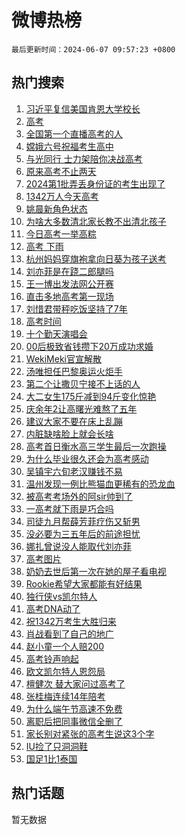 # 微博热榜

`最后更新时间：2024-06-07 09:57:23 +0800`

## 热门搜索

1. [习近平复信美国肯恩大学校长](https://m.weibo.cn/search?containerid=100103type%3D1%26t%3D10%26q%3D%23%E4%B9%A0%E8%BF%91%E5%B9%B3%E5%A4%8D%E4%BF%A1%E7%BE%8E%E5%9B%BD%E8%82%AF%E6%81%A9%E5%A4%A7%E5%AD%A6%E6%A0%A1%E9%95%BF%23&stream_entry_id=51&isnewpage=1&extparam=seat%3D1%26stream_entry_id%3D51%26c_type%3D51%26pos%3D0%26cate%3D10103%26dgr%3D0%26q%3D%2523%25E4%25B9%25A0%25E8%25BF%2591%25E5%25B9%25B3%25E5%25A4%258D%25E4%25BF%25A1%25E7%25BE%258E%25E5%259B%25BD%25E8%2582%25AF%25E6%2581%25A9%25E5%25A4%25A7%25E5%25AD%25A6%25E6%25A0%25A1%25E9%2595%25BF%2523%26filter_type%3Drealtimehot%26display_time%3D1717725442%26pre_seqid%3D1717725442322027508143)
1. [高考](https://m.weibo.cn/search?containerid=100103type%3D1%26t%3D10%26q%3D%E9%AB%98%E8%80%83&stream_entry_id=31&isnewpage=1&extparam=seat%3D1%26c_type%3D31%26pos%3D0%26cate%3D5001%26realpos%3D1%26lcate%3D5001%26stream_entry_id%3D31%26band_rank%3D1%26flag%3D2%26q%3D%25E9%25AB%2598%25E8%2580%2583%26dgr%3D0%26filter_type%3Drealtimehot%26display_time%3D1717725442%26pre_seqid%3D1717725442322027508143)
1. [全国第一个直播高考的人](https://m.weibo.cn/search?containerid=100103type%3D1%26t%3D10%26q%3D%23%E5%85%A8%E5%9B%BD%E7%AC%AC%E4%B8%80%E4%B8%AA%E7%9B%B4%E6%92%AD%E9%AB%98%E8%80%83%E7%9A%84%E4%BA%BA%23&stream_entry_id=31&isnewpage=1&extparam=seat%3D1%26c_type%3D31%26pos%3D1%26cate%3D5001%26realpos%3D2%26lcate%3D5001%26stream_entry_id%3D31%26band_rank%3D2%26flag%3D2%26q%3D%2523%25E5%2585%25A8%25E5%259B%25BD%25E7%25AC%25AC%25E4%25B8%2580%25E4%25B8%25AA%25E7%259B%25B4%25E6%2592%25AD%25E9%25AB%2598%25E8%2580%2583%25E7%259A%2584%25E4%25BA%25BA%2523%26dgr%3D0%26filter_type%3Drealtimehot%26display_time%3D1717725442%26pre_seqid%3D1717725442322027508143)
1. [嫦娥六号祝福考生高中](https://m.weibo.cn/search?containerid=100103type%3D1%26t%3D10%26q%3D%23%E5%AB%A6%E5%A8%A5%E5%85%AD%E5%8F%B7%E7%A5%9D%E7%A6%8F%E8%80%83%E7%94%9F%E9%AB%98%E4%B8%AD%23&stream_entry_id=31&isnewpage=1&extparam=seat%3D1%26c_type%3D31%26pos%3D2%26cate%3D5001%26realpos%3D3%26lcate%3D5001%26stream_entry_id%3D31%26band_rank%3D3%26flag%3D0%26q%3D%2523%25E5%25AB%25A6%25E5%25A8%25A5%25E5%2585%25AD%25E5%258F%25B7%25E7%25A5%259D%25E7%25A6%258F%25E8%2580%2583%25E7%2594%259F%25E9%25AB%2598%25E4%25B8%25AD%2523%26dgr%3D0%26filter_type%3Drealtimehot%26display_time%3D1717725442%26pre_seqid%3D1717725442322027508143)
1. [与光同行 士力架陪你决战高考](https://m.weibo.cn/search?containerid=100103type%3D1%26t%3D10%26q%3D%23%E4%B8%8E%E5%85%89%E5%90%8C%E8%A1%8C+%E5%A3%AB%E5%8A%9B%E6%9E%B6%E9%99%AA%E4%BD%A0%E5%86%B3%E6%88%98%E9%AB%98%E8%80%83%23&stream_entry_id=31&isnewpage=1&extparam=seat%3D1%26c_type%3D31%26pos%3D3%26cate%3D5001%26lcate%3D5001%26stream_entry_id%3D31%26band_rank%3D4%26topic_ad%3D1%26q%3D%2523%25E4%25B8%258E%25E5%2585%2589%25E5%2590%258C%25E8%25A1%258C%2520%25E5%25A3%25AB%25E5%258A%259B%25E6%259E%25B6%25E9%2599%25AA%25E4%25BD%25A0%25E5%2586%25B3%25E6%2588%2598%25E9%25AB%2598%25E8%2580%2583%2523%26is_ad_pos%3D1%26dgr%3D0%26adid%3D240513%26filter_type%3Drealtimehot%26display_time%3D1717725442%26pre_seqid%3D1717725442322027508143)
1. [原来高考不止两天](https://m.weibo.cn/search?containerid=100103type%3D1%26t%3D10%26q%3D%23%E5%8E%9F%E6%9D%A5%E9%AB%98%E8%80%83%E4%B8%8D%E6%AD%A2%E4%B8%A4%E5%A4%A9%23&stream_entry_id=31&isnewpage=1&extparam=seat%3D1%26c_type%3D31%26pos%3D4%26cate%3D5001%26realpos%3D4%26lcate%3D5001%26stream_entry_id%3D31%26band_rank%3D4%26flag%3D0%26q%3D%2523%25E5%258E%259F%25E6%259D%25A5%25E9%25AB%2598%25E8%2580%2583%25E4%25B8%258D%25E6%25AD%25A2%25E4%25B8%25A4%25E5%25A4%25A9%2523%26dgr%3D0%26filter_type%3Drealtimehot%26display_time%3D1717725442%26pre_seqid%3D1717725442322027508143)
1. [2024第1批弄丢身份证的考生出现了](https://m.weibo.cn/search?containerid=100103type%3D1%26t%3D10%26q%3D%232024%E7%AC%AC1%E6%89%B9%E5%BC%84%E4%B8%A2%E8%BA%AB%E4%BB%BD%E8%AF%81%E7%9A%84%E8%80%83%E7%94%9F%E5%87%BA%E7%8E%B0%E4%BA%86%23&stream_entry_id=31&isnewpage=1&extparam=seat%3D1%26c_type%3D31%26pos%3D5%26cate%3D5001%26realpos%3D5%26lcate%3D5001%26stream_entry_id%3D31%26band_rank%3D5%26flag%3D2%26q%3D%25232024%25E7%25AC%25AC1%25E6%2589%25B9%25E5%25BC%2584%25E4%25B8%25A2%25E8%25BA%25AB%25E4%25BB%25BD%25E8%25AF%2581%25E7%259A%2584%25E8%2580%2583%25E7%2594%259F%25E5%2587%25BA%25E7%258E%25B0%25E4%25BA%2586%2523%26dgr%3D0%26filter_type%3Drealtimehot%26display_time%3D1717725442%26pre_seqid%3D1717725442322027508143)
1. [1342万人今天高考](https://m.weibo.cn/search?containerid=100103type%3D1%26t%3D10%26q%3D%231342%E4%B8%87%E4%BA%BA%E4%BB%8A%E5%A4%A9%E9%AB%98%E8%80%83%23&stream_entry_id=31&isnewpage=1&extparam=seat%3D1%26c_type%3D31%26pos%3D6%26cate%3D5001%26realpos%3D6%26lcate%3D5001%26stream_entry_id%3D31%26band_rank%3D6%26flag%3D16%26q%3D%25231342%25E4%25B8%2587%25E4%25BA%25BA%25E4%25BB%258A%25E5%25A4%25A9%25E9%25AB%2598%25E8%2580%2583%2523%26dgr%3D0%26filter_type%3Drealtimehot%26display_time%3D1717725442%26pre_seqid%3D1717725442322027508143)
1. [姚晨新角色状态](https://m.weibo.cn/search?containerid=100103type%3D1%26t%3D10%26q%3D%23%E5%A7%9A%E6%99%A8%E6%96%B0%E8%A7%92%E8%89%B2%E7%8A%B6%E6%80%81%23&stream_entry_id=31&isnewpage=1&extparam=seat%3D1%26c_type%3D31%26pos%3D7%26cate%3D5001%26lcate%3D5001%26stream_entry_id%3D31%26band_rank%3D7%26topic_ad%3D1%26q%3D%2523%25E5%25A7%259A%25E6%2599%25A8%25E6%2596%25B0%25E8%25A7%2592%25E8%2589%25B2%25E7%258A%25B6%25E6%2580%2581%2523%26is_ad_pos%3D1%26dgr%3D0%26adid%3D240577%26filter_type%3Drealtimehot%26display_time%3D1717725442%26pre_seqid%3D1717725442322027508143)
1. [为啥大多数清北家长教不出清北孩子](https://m.weibo.cn/search?containerid=100103type%3D1%26t%3D10%26q%3D%23%E4%B8%BA%E5%95%A5%E5%A4%A7%E5%A4%9A%E6%95%B0%E6%B8%85%E5%8C%97%E5%AE%B6%E9%95%BF%E6%95%99%E4%B8%8D%E5%87%BA%E6%B8%85%E5%8C%97%E5%AD%A9%E5%AD%90%23&stream_entry_id=31&isnewpage=1&extparam=seat%3D1%26c_type%3D31%26pos%3D8%26cate%3D5001%26realpos%3D7%26lcate%3D5001%26stream_entry_id%3D31%26band_rank%3D7%26flag%3D1%26q%3D%2523%25E4%25B8%25BA%25E5%2595%25A5%25E5%25A4%25A7%25E5%25A4%259A%25E6%2595%25B0%25E6%25B8%2585%25E5%258C%2597%25E5%25AE%25B6%25E9%2595%25BF%25E6%2595%2599%25E4%25B8%258D%25E5%2587%25BA%25E6%25B8%2585%25E5%258C%2597%25E5%25AD%25A9%25E5%25AD%2590%2523%26dgr%3D0%26filter_type%3Drealtimehot%26display_time%3D1717725442%26pre_seqid%3D1717725442322027508143)
1. [今日高考一举高粽](https://m.weibo.cn/search?containerid=100103type%3D1%26t%3D10%26q%3D%23%E4%BB%8A%E6%97%A5%E9%AB%98%E8%80%83%E4%B8%80%E4%B8%BE%E9%AB%98%E7%B2%BD%23&stream_entry_id=31&isnewpage=1&extparam=seat%3D1%26c_type%3D31%26pos%3D9%26cate%3D5001%26realpos%3D8%26lcate%3D5001%26stream_entry_id%3D31%26band_rank%3D8%26flag%3D32768%26q%3D%2523%25E4%25BB%258A%25E6%2597%25A5%25E9%25AB%2598%25E8%2580%2583%25E4%25B8%2580%25E4%25B8%25BE%25E9%25AB%2598%25E7%25B2%25BD%2523%26dgr%3D0%26filter_type%3Drealtimehot%26display_time%3D1717725442%26pre_seqid%3D1717725442322027508143)
1. [高考 下雨](https://m.weibo.cn/search?containerid=100103type%3D1%26t%3D10%26q%3D%E9%AB%98%E8%80%83+%E4%B8%8B%E9%9B%A8&stream_entry_id=31&isnewpage=1&extparam=seat%3D1%26c_type%3D31%26pos%3D10%26cate%3D5001%26realpos%3D9%26lcate%3D5001%26stream_entry_id%3D31%26band_rank%3D9%26flag%3D0%26q%3D%25E9%25AB%2598%25E8%2580%2583%2520%25E4%25B8%258B%25E9%259B%25A8%26dgr%3D0%26filter_type%3Drealtimehot%26display_time%3D1717725442%26pre_seqid%3D1717725442322027508143)
1. [杭州妈妈穿旗袍拿向日葵为孩子送考](https://m.weibo.cn/search?containerid=100103type%3D1%26t%3D10%26q%3D%23%E6%9D%AD%E5%B7%9E%E5%A6%88%E5%A6%88%E7%A9%BF%E6%97%97%E8%A2%8D%E6%8B%BF%E5%90%91%E6%97%A5%E8%91%B5%E4%B8%BA%E5%AD%A9%E5%AD%90%E9%80%81%E8%80%83%23&stream_entry_id=31&isnewpage=1&extparam=seat%3D1%26c_type%3D31%26pos%3D11%26cate%3D5001%26realpos%3D10%26lcate%3D5001%26stream_entry_id%3D31%26band_rank%3D10%26flag%3D32768%26q%3D%2523%25E6%259D%25AD%25E5%25B7%259E%25E5%25A6%2588%25E5%25A6%2588%25E7%25A9%25BF%25E6%2597%2597%25E8%25A2%258D%25E6%258B%25BF%25E5%2590%2591%25E6%2597%25A5%25E8%2591%25B5%25E4%25B8%25BA%25E5%25AD%25A9%25E5%25AD%2590%25E9%2580%2581%25E8%2580%2583%2523%26dgr%3D0%26filter_type%3Drealtimehot%26display_time%3D1717725442%26pre_seqid%3D1717725442322027508143)
1. [刘亦菲是在跷二郎腿吗](https://m.weibo.cn/search?containerid=100103type%3D1%26t%3D10%26q%3D%23%E5%88%98%E4%BA%A6%E8%8F%B2%E6%98%AF%E5%9C%A8%E8%B7%B7%E4%BA%8C%E9%83%8E%E8%85%BF%E5%90%97%23&stream_entry_id=31&isnewpage=1&extparam=seat%3D1%26c_type%3D31%26pos%3D12%26cate%3D5001%26realpos%3D11%26lcate%3D5001%26stream_entry_id%3D31%26band_rank%3D11%26flag%3D2%26q%3D%2523%25E5%2588%2598%25E4%25BA%25A6%25E8%258F%25B2%25E6%2598%25AF%25E5%259C%25A8%25E8%25B7%25B7%25E4%25BA%258C%25E9%2583%258E%25E8%2585%25BF%25E5%2590%2597%2523%26dgr%3D0%26filter_type%3Drealtimehot%26display_time%3D1717725442%26pre_seqid%3D1717725442322027508143)
1. [王一博出发法网公开赛](https://m.weibo.cn/search?containerid=100103type%3D1%26t%3D10%26q%3D%23%E7%8E%8B%E4%B8%80%E5%8D%9A%E5%87%BA%E5%8F%91%E6%B3%95%E7%BD%91%E5%85%AC%E5%BC%80%E8%B5%9B%23&stream_entry_id=31&isnewpage=1&extparam=seat%3D1%26c_type%3D31%26pos%3D13%26cate%3D5001%26realpos%3D12%26lcate%3D5001%26stream_entry_id%3D31%26band_rank%3D12%26flag%3D1%26q%3D%2523%25E7%258E%258B%25E4%25B8%2580%25E5%258D%259A%25E5%2587%25BA%25E5%258F%2591%25E6%25B3%2595%25E7%25BD%2591%25E5%2585%25AC%25E5%25BC%2580%25E8%25B5%259B%2523%26dgr%3D0%26filter_type%3Drealtimehot%26display_time%3D1717725442%26pre_seqid%3D1717725442322027508143)
1. [直击多地高考第一现场](https://m.weibo.cn/search?containerid=100103type%3D1%26t%3D10%26q%3D%23%E7%9B%B4%E5%87%BB%E5%A4%9A%E5%9C%B0%E9%AB%98%E8%80%83%E7%AC%AC%E4%B8%80%E7%8E%B0%E5%9C%BA%23&stream_entry_id=31&isnewpage=1&extparam=seat%3D1%26c_type%3D31%26pos%3D14%26cate%3D5001%26realpos%3D13%26lcate%3D5001%26stream_entry_id%3D31%26band_rank%3D13%26flag%3D1%26q%3D%2523%25E7%259B%25B4%25E5%2587%25BB%25E5%25A4%259A%25E5%259C%25B0%25E9%25AB%2598%25E8%2580%2583%25E7%25AC%25AC%25E4%25B8%2580%25E7%258E%25B0%25E5%259C%25BA%2523%26dgr%3D0%26filter_type%3Drealtimehot%26display_time%3D1717725442%26pre_seqid%3D1717725442322027508143)
1. [刘惜君带秤吃饭坚持了7年](https://m.weibo.cn/search?containerid=100103type%3D1%26t%3D10%26q%3D%23%E5%88%98%E6%83%9C%E5%90%9B%E5%B8%A6%E7%A7%A4%E5%90%83%E9%A5%AD%E5%9D%9A%E6%8C%81%E4%BA%867%E5%B9%B4%23&stream_entry_id=31&isnewpage=1&extparam=seat%3D1%26c_type%3D31%26pos%3D15%26cate%3D5001%26realpos%3D14%26lcate%3D5001%26stream_entry_id%3D31%26band_rank%3D14%26flag%3D1%26q%3D%2523%25E5%2588%2598%25E6%2583%259C%25E5%2590%259B%25E5%25B8%25A6%25E7%25A7%25A4%25E5%2590%2583%25E9%25A5%25AD%25E5%259D%259A%25E6%258C%2581%25E4%25BA%25867%25E5%25B9%25B4%2523%26dgr%3D0%26filter_type%3Drealtimehot%26display_time%3D1717725442%26pre_seqid%3D1717725442322027508143)
1. [高考时间](https://m.weibo.cn/search?containerid=100103type%3D1%26t%3D10%26q%3D%E9%AB%98%E8%80%83%E6%97%B6%E9%97%B4&stream_entry_id=31&isnewpage=1&extparam=seat%3D1%26c_type%3D31%26pos%3D16%26cate%3D5001%26realpos%3D15%26lcate%3D5001%26stream_entry_id%3D31%26band_rank%3D15%26flag%3D0%26q%3D%25E9%25AB%2598%25E8%2580%2583%25E6%2597%25B6%25E9%2597%25B4%26dgr%3D0%26filter_type%3Drealtimehot%26display_time%3D1717725442%26pre_seqid%3D1717725442322027508143)
1. [十个勤天演唱会](https://m.weibo.cn/search?containerid=100103type%3D1%26t%3D10%26q%3D%E5%8D%81%E4%B8%AA%E5%8B%A4%E5%A4%A9%E6%BC%94%E5%94%B1%E4%BC%9A&stream_entry_id=31&isnewpage=1&extparam=seat%3D1%26c_type%3D31%26pos%3D17%26cate%3D5001%26realpos%3D16%26lcate%3D5001%26stream_entry_id%3D31%26band_rank%3D16%26flag%3D1%26q%3D%25E5%258D%2581%25E4%25B8%25AA%25E5%258B%25A4%25E5%25A4%25A9%25E6%25BC%2594%25E5%2594%25B1%25E4%25BC%259A%26dgr%3D0%26filter_type%3Drealtimehot%26display_time%3D1717725442%26pre_seqid%3D1717725442322027508143)
1. [00后极致省钱攒下20万成功求婚](https://m.weibo.cn/search?containerid=100103type%3D1%26t%3D10%26q%3D%2300%E5%90%8E%E6%9E%81%E8%87%B4%E7%9C%81%E9%92%B1%E6%94%92%E4%B8%8B20%E4%B8%87%E6%88%90%E5%8A%9F%E6%B1%82%E5%A9%9A%23&stream_entry_id=31&isnewpage=1&extparam=seat%3D1%26c_type%3D31%26pos%3D18%26cate%3D5001%26realpos%3D17%26lcate%3D5001%26stream_entry_id%3D31%26band_rank%3D17%26flag%3D32768%26q%3D%252300%25E5%2590%258E%25E6%259E%2581%25E8%2587%25B4%25E7%259C%2581%25E9%2592%25B1%25E6%2594%2592%25E4%25B8%258B20%25E4%25B8%2587%25E6%2588%2590%25E5%258A%259F%25E6%25B1%2582%25E5%25A9%259A%2523%26dgr%3D0%26filter_type%3Drealtimehot%26display_time%3D1717725442%26pre_seqid%3D1717725442322027508143)
1. [WekiMeki官宣解散](https://m.weibo.cn/search?containerid=100103type%3D1%26t%3D10%26q%3D%23WekiMeki%E5%AE%98%E5%AE%A3%E8%A7%A3%E6%95%A3%23&stream_entry_id=31&isnewpage=1&extparam=seat%3D1%26c_type%3D31%26pos%3D19%26cate%3D5001%26realpos%3D18%26lcate%3D5001%26stream_entry_id%3D31%26band_rank%3D18%26flag%3D1%26q%3D%2523WekiMeki%25E5%25AE%2598%25E5%25AE%25A3%25E8%25A7%25A3%25E6%2595%25A3%2523%26dgr%3D0%26filter_type%3Drealtimehot%26display_time%3D1717725442%26pre_seqid%3D1717725442322027508143)
1. [汤唯担任巴黎奥运火炬手](https://m.weibo.cn/search?containerid=100103type%3D1%26t%3D10%26q%3D%23%E6%B1%A4%E5%94%AF%E6%8B%85%E4%BB%BB%E5%B7%B4%E9%BB%8E%E5%A5%A5%E8%BF%90%E7%81%AB%E7%82%AC%E6%89%8B%23&stream_entry_id=31&isnewpage=1&extparam=seat%3D1%26c_type%3D31%26pos%3D20%26cate%3D5001%26realpos%3D19%26lcate%3D5001%26stream_entry_id%3D31%26band_rank%3D19%26flag%3D0%26q%3D%2523%25E6%25B1%25A4%25E5%2594%25AF%25E6%258B%2585%25E4%25BB%25BB%25E5%25B7%25B4%25E9%25BB%258E%25E5%25A5%25A5%25E8%25BF%2590%25E7%2581%25AB%25E7%2582%25AC%25E6%2589%258B%2523%26dgr%3D0%26filter_type%3Drealtimehot%26adid%3D240556%26display_time%3D1717725442%26pre_seqid%3D1717725442322027508143)
1. [第二个让撒贝宁接不上话的人](https://m.weibo.cn/search?containerid=100103type%3D1%26t%3D10%26q%3D%23%E7%AC%AC%E4%BA%8C%E4%B8%AA%E8%AE%A9%E6%92%92%E8%B4%9D%E5%AE%81%E6%8E%A5%E4%B8%8D%E4%B8%8A%E8%AF%9D%E7%9A%84%E4%BA%BA%23&stream_entry_id=31&isnewpage=1&extparam=seat%3D1%26c_type%3D31%26pos%3D21%26cate%3D5001%26realpos%3D20%26lcate%3D5001%26stream_entry_id%3D31%26band_rank%3D20%26flag%3D0%26q%3D%2523%25E7%25AC%25AC%25E4%25BA%258C%25E4%25B8%25AA%25E8%25AE%25A9%25E6%2592%2592%25E8%25B4%259D%25E5%25AE%2581%25E6%258E%25A5%25E4%25B8%258D%25E4%25B8%258A%25E8%25AF%259D%25E7%259A%2584%25E4%25BA%25BA%2523%26dgr%3D0%26filter_type%3Drealtimehot%26display_time%3D1717725442%26pre_seqid%3D1717725442322027508143)
1. [大二女生175斤减到94斤变化惊艳](https://m.weibo.cn/search?containerid=100103type%3D1%26t%3D10%26q%3D%23%E5%A4%A7%E4%BA%8C%E5%A5%B3%E7%94%9F175%E6%96%A4%E5%87%8F%E5%88%B094%E6%96%A4%E5%8F%98%E5%8C%96%E6%83%8A%E8%89%B3%23&stream_entry_id=31&isnewpage=1&extparam=seat%3D1%26c_type%3D31%26pos%3D22%26cate%3D5001%26realpos%3D21%26lcate%3D5001%26stream_entry_id%3D31%26band_rank%3D21%26flag%3D32768%26q%3D%2523%25E5%25A4%25A7%25E4%25BA%258C%25E5%25A5%25B3%25E7%2594%259F175%25E6%2596%25A4%25E5%2587%258F%25E5%2588%25B094%25E6%2596%25A4%25E5%258F%2598%25E5%258C%2596%25E6%2583%258A%25E8%2589%25B3%2523%26dgr%3D0%26filter_type%3Drealtimehot%26display_time%3D1717725442%26pre_seqid%3D1717725442322027508143)
1. [庆余年2让高曙光难熬了五年](https://m.weibo.cn/search?containerid=100103type%3D1%26t%3D10%26q%3D%23%E5%BA%86%E4%BD%99%E5%B9%B42%E8%AE%A9%E9%AB%98%E6%9B%99%E5%85%89%E9%9A%BE%E7%86%AC%E4%BA%86%E4%BA%94%E5%B9%B4%23&stream_entry_id=31&isnewpage=1&extparam=seat%3D1%26c_type%3D31%26pos%3D23%26cate%3D5001%26realpos%3D22%26lcate%3D5001%26stream_entry_id%3D31%26band_rank%3D22%26flag%3D1%26q%3D%2523%25E5%25BA%2586%25E4%25BD%2599%25E5%25B9%25B42%25E8%25AE%25A9%25E9%25AB%2598%25E6%259B%2599%25E5%2585%2589%25E9%259A%25BE%25E7%2586%25AC%25E4%25BA%2586%25E4%25BA%2594%25E5%25B9%25B4%2523%26dgr%3D0%26filter_type%3Drealtimehot%26display_time%3D1717725442%26pre_seqid%3D1717725442322027508143)
1. [建议大家不要在床上乱蹦](https://m.weibo.cn/search?containerid=100103type%3D1%26t%3D10%26q%3D%23%E5%BB%BA%E8%AE%AE%E5%A4%A7%E5%AE%B6%E4%B8%8D%E8%A6%81%E5%9C%A8%E5%BA%8A%E4%B8%8A%E4%B9%B1%E8%B9%A6%23&stream_entry_id=31&isnewpage=1&extparam=seat%3D1%26c_type%3D31%26pos%3D24%26cate%3D5001%26realpos%3D23%26lcate%3D5001%26stream_entry_id%3D31%26band_rank%3D23%26flag%3D0%26q%3D%2523%25E5%25BB%25BA%25E8%25AE%25AE%25E5%25A4%25A7%25E5%25AE%25B6%25E4%25B8%258D%25E8%25A6%2581%25E5%259C%25A8%25E5%25BA%258A%25E4%25B8%258A%25E4%25B9%25B1%25E8%25B9%25A6%2523%26dgr%3D0%26filter_type%3Drealtimehot%26display_time%3D1717725442%26pre_seqid%3D1717725442322027508143)
1. [内脏缺啥脸上就会长啥](https://m.weibo.cn/search?containerid=100103type%3D1%26t%3D10%26q%3D%23%E5%86%85%E8%84%8F%E7%BC%BA%E5%95%A5%E8%84%B8%E4%B8%8A%E5%B0%B1%E4%BC%9A%E9%95%BF%E5%95%A5%23&stream_entry_id=31&isnewpage=1&extparam=seat%3D1%26c_type%3D31%26pos%3D25%26cate%3D5001%26realpos%3D24%26lcate%3D5001%26stream_entry_id%3D31%26band_rank%3D24%26flag%3D0%26q%3D%2523%25E5%2586%2585%25E8%2584%258F%25E7%25BC%25BA%25E5%2595%25A5%25E8%2584%25B8%25E4%25B8%258A%25E5%25B0%25B1%25E4%25BC%259A%25E9%2595%25BF%25E5%2595%25A5%2523%26dgr%3D0%26filter_type%3Drealtimehot%26display_time%3D1717725442%26pre_seqid%3D1717725442322027508143)
1. [高考首日衡水高三学生最后一次跑操](https://m.weibo.cn/search?containerid=100103type%3D1%26t%3D10%26q%3D%23%E9%AB%98%E8%80%83%E9%A6%96%E6%97%A5%E8%A1%A1%E6%B0%B4%E9%AB%98%E4%B8%89%E5%AD%A6%E7%94%9F%E6%9C%80%E5%90%8E%E4%B8%80%E6%AC%A1%E8%B7%91%E6%93%8D%23&stream_entry_id=31&isnewpage=1&extparam=seat%3D1%26c_type%3D31%26pos%3D26%26cate%3D5001%26realpos%3D25%26lcate%3D5001%26stream_entry_id%3D31%26band_rank%3D25%26flag%3D1%26q%3D%2523%25E9%25AB%2598%25E8%2580%2583%25E9%25A6%2596%25E6%2597%25A5%25E8%25A1%25A1%25E6%25B0%25B4%25E9%25AB%2598%25E4%25B8%2589%25E5%25AD%25A6%25E7%2594%259F%25E6%259C%2580%25E5%2590%258E%25E4%25B8%2580%25E6%25AC%25A1%25E8%25B7%2591%25E6%2593%258D%2523%26dgr%3D0%26filter_type%3Drealtimehot%26display_time%3D1717725442%26pre_seqid%3D1717725442322027508143)
1. [为什么毕业很久还会为高考感动](https://m.weibo.cn/search?containerid=100103type%3D1%26t%3D10%26q%3D%23%E4%B8%BA%E4%BB%80%E4%B9%88%E6%AF%95%E4%B8%9A%E5%BE%88%E4%B9%85%E8%BF%98%E4%BC%9A%E4%B8%BA%E9%AB%98%E8%80%83%E6%84%9F%E5%8A%A8%23&stream_entry_id=31&isnewpage=1&extparam=seat%3D1%26c_type%3D31%26pos%3D27%26cate%3D5001%26realpos%3D26%26lcate%3D5001%26stream_entry_id%3D31%26band_rank%3D26%26flag%3D1%26q%3D%2523%25E4%25B8%25BA%25E4%25BB%2580%25E4%25B9%2588%25E6%25AF%2595%25E4%25B8%259A%25E5%25BE%2588%25E4%25B9%2585%25E8%25BF%2598%25E4%25BC%259A%25E4%25B8%25BA%25E9%25AB%2598%25E8%2580%2583%25E6%2584%259F%25E5%258A%25A8%2523%26dgr%3D0%26filter_type%3Drealtimehot%26display_time%3D1717725442%26pre_seqid%3D1717725442322027508143)
1. [吴镇宇六旬老汉赚钱不易](https://m.weibo.cn/search?containerid=100103type%3D1%26t%3D10%26q%3D%E5%90%B4%E9%95%87%E5%AE%87%E5%85%AD%E6%97%AC%E8%80%81%E6%B1%89%E8%B5%9A%E9%92%B1%E4%B8%8D%E6%98%93&stream_entry_id=31&isnewpage=1&extparam=seat%3D1%26c_type%3D31%26pos%3D28%26cate%3D5001%26realpos%3D27%26lcate%3D5001%26stream_entry_id%3D31%26band_rank%3D27%26flag%3D0%26q%3D%25E5%2590%25B4%25E9%2595%2587%25E5%25AE%2587%25E5%2585%25AD%25E6%2597%25AC%25E8%2580%2581%25E6%25B1%2589%25E8%25B5%259A%25E9%2592%25B1%25E4%25B8%258D%25E6%2598%2593%26dgr%3D0%26filter_type%3Drealtimehot%26display_time%3D1717725442%26pre_seqid%3D1717725442322027508143)
1. [温州发现一例比熊猫血更稀有的恐龙血](https://m.weibo.cn/search?containerid=100103type%3D1%26t%3D10%26q%3D%23%E6%B8%A9%E5%B7%9E%E5%8F%91%E7%8E%B0%E4%B8%80%E4%BE%8B%E6%AF%94%E7%86%8A%E7%8C%AB%E8%A1%80%E6%9B%B4%E7%A8%80%E6%9C%89%E7%9A%84%E6%81%90%E9%BE%99%E8%A1%80%23&stream_entry_id=31&isnewpage=1&extparam=seat%3D1%26c_type%3D31%26pos%3D29%26cate%3D5001%26realpos%3D28%26lcate%3D5001%26stream_entry_id%3D31%26band_rank%3D28%26flag%3D0%26q%3D%2523%25E6%25B8%25A9%25E5%25B7%259E%25E5%258F%2591%25E7%258E%25B0%25E4%25B8%2580%25E4%25BE%258B%25E6%25AF%2594%25E7%2586%258A%25E7%258C%25AB%25E8%25A1%2580%25E6%259B%25B4%25E7%25A8%2580%25E6%259C%2589%25E7%259A%2584%25E6%2581%2590%25E9%25BE%2599%25E8%25A1%2580%2523%26dgr%3D0%26filter_type%3Drealtimehot%26display_time%3D1717725442%26pre_seqid%3D1717725442322027508143)
1. [被高考考场外的阿sir帅到了](https://m.weibo.cn/search?containerid=100103type%3D1%26t%3D10%26q%3D%23%E8%A2%AB%E9%AB%98%E8%80%83%E8%80%83%E5%9C%BA%E5%A4%96%E7%9A%84%E9%98%BFsir%E5%B8%85%E5%88%B0%E4%BA%86%23&stream_entry_id=31&isnewpage=1&extparam=seat%3D1%26c_type%3D31%26pos%3D30%26cate%3D5001%26realpos%3D29%26lcate%3D5001%26stream_entry_id%3D31%26band_rank%3D29%26flag%3D32768%26q%3D%2523%25E8%25A2%25AB%25E9%25AB%2598%25E8%2580%2583%25E8%2580%2583%25E5%259C%25BA%25E5%25A4%2596%25E7%259A%2584%25E9%2598%25BFsir%25E5%25B8%2585%25E5%2588%25B0%25E4%25BA%2586%2523%26dgr%3D0%26filter_type%3Drealtimehot%26display_time%3D1717725442%26pre_seqid%3D1717725442322027508143)
1. [一高考就下雨是巧合吗](https://m.weibo.cn/search?containerid=100103type%3D1%26t%3D10%26q%3D%23%E4%B8%80%E9%AB%98%E8%80%83%E5%B0%B1%E4%B8%8B%E9%9B%A8%E6%98%AF%E5%B7%A7%E5%90%88%E5%90%97%23&stream_entry_id=31&isnewpage=1&extparam=seat%3D1%26c_type%3D31%26pos%3D31%26cate%3D5001%26realpos%3D30%26lcate%3D5001%26stream_entry_id%3D31%26band_rank%3D30%26flag%3D1%26q%3D%2523%25E4%25B8%2580%25E9%25AB%2598%25E8%2580%2583%25E5%25B0%25B1%25E4%25B8%258B%25E9%259B%25A8%25E6%2598%25AF%25E5%25B7%25A7%25E5%2590%2588%25E5%2590%2597%2523%26dgr%3D0%26filter_type%3Drealtimehot%26display_time%3D1717725442%26pre_seqid%3D1717725442322027508143)
1. [司徒九月帮薛芳菲疗伤又斩男](https://m.weibo.cn/search?containerid=100103type%3D1%26t%3D10%26q%3D%23%E5%8F%B8%E5%BE%92%E4%B9%9D%E6%9C%88%E5%B8%AE%E8%96%9B%E8%8A%B3%E8%8F%B2%E7%96%97%E4%BC%A4%E5%8F%88%E6%96%A9%E7%94%B7%23&stream_entry_id=31&isnewpage=1&extparam=seat%3D1%26c_type%3D31%26pos%3D32%26cate%3D5001%26realpos%3D31%26lcate%3D5001%26stream_entry_id%3D31%26band_rank%3D31%26flag%3D1%26q%3D%2523%25E5%258F%25B8%25E5%25BE%2592%25E4%25B9%259D%25E6%259C%2588%25E5%25B8%25AE%25E8%2596%259B%25E8%258A%25B3%25E8%258F%25B2%25E7%2596%2597%25E4%25BC%25A4%25E5%258F%2588%25E6%2596%25A9%25E7%2594%25B7%2523%26dgr%3D0%26filter_type%3Drealtimehot%26display_time%3D1717725442%26pre_seqid%3D1717725442322027508143)
1. [没必要为三五年后的前途担忧](https://m.weibo.cn/search?containerid=100103type%3D1%26t%3D10%26q%3D%E6%B2%A1%E5%BF%85%E8%A6%81%E4%B8%BA%E4%B8%89%E4%BA%94%E5%B9%B4%E5%90%8E%E7%9A%84%E5%89%8D%E9%80%94%E6%8B%85%E5%BF%A7&stream_entry_id=31&isnewpage=1&extparam=seat%3D1%26c_type%3D31%26pos%3D33%26cate%3D5001%26realpos%3D32%26lcate%3D5001%26stream_entry_id%3D31%26band_rank%3D32%26flag%3D1%26q%3D%25E6%25B2%25A1%25E5%25BF%2585%25E8%25A6%2581%25E4%25B8%25BA%25E4%25B8%2589%25E4%25BA%2594%25E5%25B9%25B4%25E5%2590%258E%25E7%259A%2584%25E5%2589%258D%25E9%2580%2594%25E6%258B%2585%25E5%25BF%25A7%26dgr%3D0%26filter_type%3Drealtimehot%26display_time%3D1717725442%26pre_seqid%3D1717725442322027508143)
1. [娜扎曾说没人能取代刘亦菲](https://m.weibo.cn/search?containerid=100103type%3D1%26t%3D10%26q%3D%23%E5%A8%9C%E6%89%8E%E6%9B%BE%E8%AF%B4%E6%B2%A1%E4%BA%BA%E8%83%BD%E5%8F%96%E4%BB%A3%E5%88%98%E4%BA%A6%E8%8F%B2%23&stream_entry_id=31&isnewpage=1&extparam=seat%3D1%26c_type%3D31%26pos%3D34%26cate%3D5001%26realpos%3D33%26lcate%3D5001%26stream_entry_id%3D31%26band_rank%3D33%26flag%3D0%26q%3D%2523%25E5%25A8%259C%25E6%2589%258E%25E6%259B%25BE%25E8%25AF%25B4%25E6%25B2%25A1%25E4%25BA%25BA%25E8%2583%25BD%25E5%258F%2596%25E4%25BB%25A3%25E5%2588%2598%25E4%25BA%25A6%25E8%258F%25B2%2523%26dgr%3D0%26filter_type%3Drealtimehot%26display_time%3D1717725442%26pre_seqid%3D1717725442322027508143)
1. [高考图片](https://m.weibo.cn/search?containerid=100103type%3D1%26t%3D10%26q%3D%E9%AB%98%E8%80%83%E5%9B%BE%E7%89%87&stream_entry_id=31&isnewpage=1&extparam=seat%3D1%26c_type%3D31%26pos%3D35%26cate%3D5001%26realpos%3D34%26lcate%3D5001%26stream_entry_id%3D31%26band_rank%3D34%26flag%3D1%26q%3D%25E9%25AB%2598%25E8%2580%2583%25E5%259B%25BE%25E7%2589%2587%26dgr%3D0%26filter_type%3Drealtimehot%26display_time%3D1717725442%26pre_seqid%3D1717725442322027508143)
1. [奶奶去世后第一次在她的屋子看电视](https://m.weibo.cn/search?containerid=100103type%3D1%26t%3D10%26q%3D%E5%A5%B6%E5%A5%B6%E5%8E%BB%E4%B8%96%E5%90%8E%E7%AC%AC%E4%B8%80%E6%AC%A1%E5%9C%A8%E5%A5%B9%E7%9A%84%E5%B1%8B%E5%AD%90%E7%9C%8B%E7%94%B5%E8%A7%86&stream_entry_id=31&isnewpage=1&extparam=seat%3D1%26c_type%3D31%26pos%3D36%26cate%3D5001%26realpos%3D35%26lcate%3D5001%26stream_entry_id%3D31%26band_rank%3D35%26flag%3D0%26q%3D%25E5%25A5%25B6%25E5%25A5%25B6%25E5%258E%25BB%25E4%25B8%2596%25E5%2590%258E%25E7%25AC%25AC%25E4%25B8%2580%25E6%25AC%25A1%25E5%259C%25A8%25E5%25A5%25B9%25E7%259A%2584%25E5%25B1%258B%25E5%25AD%2590%25E7%259C%258B%25E7%2594%25B5%25E8%25A7%2586%26dgr%3D0%26filter_type%3Drealtimehot%26display_time%3D1717725442%26pre_seqid%3D1717725442322027508143)
1. [Rookie希望大家都能有好结果](https://m.weibo.cn/search?containerid=100103type%3D1%26t%3D10%26q%3DRookie%E5%B8%8C%E6%9C%9B%E5%A4%A7%E5%AE%B6%E9%83%BD%E8%83%BD%E6%9C%89%E5%A5%BD%E7%BB%93%E6%9E%9C&stream_entry_id=31&isnewpage=1&extparam=seat%3D1%26c_type%3D31%26pos%3D37%26cate%3D5001%26realpos%3D36%26lcate%3D5001%26stream_entry_id%3D31%26band_rank%3D36%26flag%3D1%26q%3DRookie%25E5%25B8%258C%25E6%259C%259B%25E5%25A4%25A7%25E5%25AE%25B6%25E9%2583%25BD%25E8%2583%25BD%25E6%259C%2589%25E5%25A5%25BD%25E7%25BB%2593%25E6%259E%259C%26dgr%3D0%26filter_type%3Drealtimehot%26display_time%3D1717725442%26pre_seqid%3D1717725442322027508143)
1. [独行侠vs凯尔特人](https://m.weibo.cn/search?containerid=100103type%3D1%26t%3D10%26q%3D%23%E7%8B%AC%E8%A1%8C%E4%BE%A0vs%E5%87%AF%E5%B0%94%E7%89%B9%E4%BA%BA%23&stream_entry_id=31&isnewpage=1&extparam=seat%3D1%26c_type%3D31%26pos%3D38%26cate%3D5001%26realpos%3D37%26lcate%3D5001%26stream_entry_id%3D31%26band_rank%3D37%26flag%3D1%26q%3D%2523%25E7%258B%25AC%25E8%25A1%258C%25E4%25BE%25A0vs%25E5%2587%25AF%25E5%25B0%2594%25E7%2589%25B9%25E4%25BA%25BA%2523%26dgr%3D0%26filter_type%3Drealtimehot%26display_time%3D1717725442%26pre_seqid%3D1717725442322027508143)
1. [高考DNA动了](https://m.weibo.cn/search?containerid=100103type%3D1%26t%3D10%26q%3D%23%E9%AB%98%E8%80%83DNA%E5%8A%A8%E4%BA%86%23&stream_entry_id=31&isnewpage=1&extparam=seat%3D1%26c_type%3D31%26pos%3D39%26cate%3D5001%26realpos%3D38%26lcate%3D5001%26stream_entry_id%3D31%26band_rank%3D38%26flag%3D1%26q%3D%2523%25E9%25AB%2598%25E8%2580%2583DNA%25E5%258A%25A8%25E4%25BA%2586%2523%26dgr%3D0%26filter_type%3Drealtimehot%26display_time%3D1717725442%26pre_seqid%3D1717725442322027508143)
1. [祝1342万考生大胜归来](https://m.weibo.cn/search?containerid=100103type%3D1%26t%3D10%26q%3D%23%E7%A5%9D1342%E4%B8%87%E8%80%83%E7%94%9F%E5%A4%A7%E8%83%9C%E5%BD%92%E6%9D%A5%23&stream_entry_id=31&isnewpage=1&extparam=seat%3D1%26c_type%3D31%26pos%3D40%26cate%3D5001%26realpos%3D39%26lcate%3D5001%26stream_entry_id%3D31%26band_rank%3D39%26flag%3D32768%26q%3D%2523%25E7%25A5%259D1342%25E4%25B8%2587%25E8%2580%2583%25E7%2594%259F%25E5%25A4%25A7%25E8%2583%259C%25E5%25BD%2592%25E6%259D%25A5%2523%26dgr%3D0%26filter_type%3Drealtimehot%26display_time%3D1717725442%26pre_seqid%3D1717725442322027508143)
1. [肖战看到了自己的地广](https://m.weibo.cn/search?containerid=100103type%3D1%26t%3D10%26q%3D%23%E8%82%96%E6%88%98%E7%9C%8B%E5%88%B0%E4%BA%86%E8%87%AA%E5%B7%B1%E7%9A%84%E5%9C%B0%E5%B9%BF%23&stream_entry_id=31&isnewpage=1&extparam=seat%3D1%26c_type%3D31%26pos%3D41%26cate%3D5001%26realpos%3D40%26lcate%3D5001%26stream_entry_id%3D31%26band_rank%3D40%26flag%3D0%26q%3D%2523%25E8%2582%2596%25E6%2588%2598%25E7%259C%258B%25E5%2588%25B0%25E4%25BA%2586%25E8%2587%25AA%25E5%25B7%25B1%25E7%259A%2584%25E5%259C%25B0%25E5%25B9%25BF%2523%26dgr%3D0%26filter_type%3Drealtimehot%26display_time%3D1717725442%26pre_seqid%3D1717725442322027508143)
1. [赵小童一个人赔200](https://m.weibo.cn/search?containerid=100103type%3D1%26t%3D10%26q%3D%E8%B5%B5%E5%B0%8F%E7%AB%A5%E4%B8%80%E4%B8%AA%E4%BA%BA%E8%B5%94200&stream_entry_id=31&isnewpage=1&extparam=seat%3D1%26c_type%3D31%26pos%3D42%26cate%3D5001%26realpos%3D41%26lcate%3D5001%26stream_entry_id%3D31%26band_rank%3D41%26flag%3D0%26q%3D%25E8%25B5%25B5%25E5%25B0%258F%25E7%25AB%25A5%25E4%25B8%2580%25E4%25B8%25AA%25E4%25BA%25BA%25E8%25B5%2594200%26dgr%3D0%26filter_type%3Drealtimehot%26display_time%3D1717725442%26pre_seqid%3D1717725442322027508143)
1. [高考铃声响起](https://m.weibo.cn/search?containerid=100103type%3D1%26t%3D10%26q%3D%23%E9%AB%98%E8%80%83%E9%93%83%E5%A3%B0%E5%93%8D%E8%B5%B7%23&stream_entry_id=31&isnewpage=1&extparam=seat%3D1%26c_type%3D31%26pos%3D43%26cate%3D5001%26realpos%3D42%26lcate%3D5001%26stream_entry_id%3D31%26band_rank%3D42%26flag%3D1%26q%3D%2523%25E9%25AB%2598%25E8%2580%2583%25E9%2593%2583%25E5%25A3%25B0%25E5%2593%258D%25E8%25B5%25B7%2523%26dgr%3D0%26filter_type%3Drealtimehot%26display_time%3D1717725442%26pre_seqid%3D1717725442322027508143)
1. [欧文凯尔特人恩怨局](https://m.weibo.cn/search?containerid=100103type%3D1%26t%3D10%26q%3D%23%E6%AC%A7%E6%96%87%E5%87%AF%E5%B0%94%E7%89%B9%E4%BA%BA%E6%81%A9%E6%80%A8%E5%B1%80%23&stream_entry_id=31&isnewpage=1&extparam=seat%3D1%26c_type%3D31%26pos%3D44%26cate%3D5001%26realpos%3D43%26lcate%3D5001%26stream_entry_id%3D31%26band_rank%3D43%26flag%3D1%26q%3D%2523%25E6%25AC%25A7%25E6%2596%2587%25E5%2587%25AF%25E5%25B0%2594%25E7%2589%25B9%25E4%25BA%25BA%25E6%2581%25A9%25E6%2580%25A8%25E5%25B1%2580%2523%26dgr%3D0%26filter_type%3Drealtimehot%26display_time%3D1717725442%26pre_seqid%3D1717725442322027508143)
1. [檀健次 替大家问过高考了](https://m.weibo.cn/search?containerid=100103type%3D1%26t%3D10%26q%3D%E6%AA%80%E5%81%A5%E6%AC%A1+%E6%9B%BF%E5%A4%A7%E5%AE%B6%E9%97%AE%E8%BF%87%E9%AB%98%E8%80%83%E4%BA%86&stream_entry_id=31&isnewpage=1&extparam=seat%3D1%26c_type%3D31%26pos%3D45%26cate%3D5001%26realpos%3D44%26lcate%3D5001%26stream_entry_id%3D31%26band_rank%3D44%26flag%3D0%26q%3D%25E6%25AA%2580%25E5%2581%25A5%25E6%25AC%25A1%2520%25E6%259B%25BF%25E5%25A4%25A7%25E5%25AE%25B6%25E9%2597%25AE%25E8%25BF%2587%25E9%25AB%2598%25E8%2580%2583%25E4%25BA%2586%26dgr%3D0%26filter_type%3Drealtimehot%26display_time%3D1717725442%26pre_seqid%3D1717725442322027508143)
1. [张桂梅连续14年陪考](https://m.weibo.cn/search?containerid=100103type%3D1%26t%3D10%26q%3D%23%E5%BC%A0%E6%A1%82%E6%A2%85%E8%BF%9E%E7%BB%AD14%E5%B9%B4%E9%99%AA%E8%80%83%23&stream_entry_id=31&isnewpage=1&extparam=seat%3D1%26c_type%3D31%26pos%3D46%26cate%3D5001%26realpos%3D45%26lcate%3D5001%26stream_entry_id%3D31%26band_rank%3D45%26flag%3D1%26q%3D%2523%25E5%25BC%25A0%25E6%25A1%2582%25E6%25A2%2585%25E8%25BF%259E%25E7%25BB%25AD14%25E5%25B9%25B4%25E9%2599%25AA%25E8%2580%2583%2523%26dgr%3D0%26filter_type%3Drealtimehot%26display_time%3D1717725442%26pre_seqid%3D1717725442322027508143)
1. [为什么端午节高速不免费](https://m.weibo.cn/search?containerid=100103type%3D1%26t%3D10%26q%3D%23%E4%B8%BA%E4%BB%80%E4%B9%88%E7%AB%AF%E5%8D%88%E8%8A%82%E9%AB%98%E9%80%9F%E4%B8%8D%E5%85%8D%E8%B4%B9%23&stream_entry_id=31&isnewpage=1&extparam=seat%3D1%26c_type%3D31%26pos%3D47%26cate%3D5001%26realpos%3D46%26lcate%3D5001%26stream_entry_id%3D31%26band_rank%3D46%26flag%3D0%26q%3D%2523%25E4%25B8%25BA%25E4%25BB%2580%25E4%25B9%2588%25E7%25AB%25AF%25E5%258D%2588%25E8%258A%2582%25E9%25AB%2598%25E9%2580%259F%25E4%25B8%258D%25E5%2585%258D%25E8%25B4%25B9%2523%26dgr%3D0%26filter_type%3Drealtimehot%26display_time%3D1717725442%26pre_seqid%3D1717725442322027508143)
1. [离职后把同事微信全删了](https://m.weibo.cn/search?containerid=100103type%3D1%26t%3D10%26q%3D%23%E7%A6%BB%E8%81%8C%E5%90%8E%E6%8A%8A%E5%90%8C%E4%BA%8B%E5%BE%AE%E4%BF%A1%E5%85%A8%E5%88%A0%E4%BA%86%23&stream_entry_id=31&isnewpage=1&extparam=seat%3D1%26c_type%3D31%26pos%3D48%26cate%3D5001%26realpos%3D47%26lcate%3D5001%26stream_entry_id%3D31%26band_rank%3D47%26flag%3D0%26q%3D%2523%25E7%25A6%25BB%25E8%2581%258C%25E5%2590%258E%25E6%258A%258A%25E5%2590%258C%25E4%25BA%258B%25E5%25BE%25AE%25E4%25BF%25A1%25E5%2585%25A8%25E5%2588%25A0%25E4%25BA%2586%2523%26dgr%3D0%26filter_type%3Drealtimehot%26display_time%3D1717725442%26pre_seqid%3D1717725442322027508143)
1. [家长别对紧张的高考生说这3个字](https://m.weibo.cn/search?containerid=100103type%3D1%26t%3D10%26q%3D%23%E5%AE%B6%E9%95%BF%E5%88%AB%E5%AF%B9%E7%B4%A7%E5%BC%A0%E7%9A%84%E9%AB%98%E8%80%83%E7%94%9F%E8%AF%B4%E8%BF%993%E4%B8%AA%E5%AD%97%23&stream_entry_id=31&isnewpage=1&extparam=seat%3D1%26c_type%3D31%26pos%3D49%26cate%3D5001%26realpos%3D48%26lcate%3D5001%26stream_entry_id%3D31%26band_rank%3D48%26flag%3D0%26q%3D%2523%25E5%25AE%25B6%25E9%2595%25BF%25E5%2588%25AB%25E5%25AF%25B9%25E7%25B4%25A7%25E5%25BC%25A0%25E7%259A%2584%25E9%25AB%2598%25E8%2580%2583%25E7%2594%259F%25E8%25AF%25B4%25E8%25BF%25993%25E4%25B8%25AA%25E5%25AD%2597%2523%26dgr%3D0%26filter_type%3Drealtimehot%26display_time%3D1717725442%26pre_seqid%3D1717725442322027508143)
1. [IU捡了只洞洞鞋](https://m.weibo.cn/search?containerid=100103type%3D1%26t%3D10%26q%3D%23IU%E6%8D%A1%E4%BA%86%E5%8F%AA%E6%B4%9E%E6%B4%9E%E9%9E%8B%23&stream_entry_id=31&isnewpage=1&extparam=seat%3D1%26c_type%3D31%26pos%3D50%26cate%3D5001%26realpos%3D49%26lcate%3D5001%26stream_entry_id%3D31%26band_rank%3D49%26flag%3D0%26q%3D%2523IU%25E6%258D%25A1%25E4%25BA%2586%25E5%258F%25AA%25E6%25B4%259E%25E6%25B4%259E%25E9%259E%258B%2523%26dgr%3D0%26filter_type%3Drealtimehot%26display_time%3D1717725442%26pre_seqid%3D1717725442322027508143)
1. [国足1比1泰国](https://m.weibo.cn/search?containerid=100103type%3D1%26t%3D10%26q%3D%23%E5%9B%BD%E8%B6%B31%E6%AF%941%E6%B3%B0%E5%9B%BD%23&stream_entry_id=31&isnewpage=1&extparam=seat%3D1%26c_type%3D31%26pos%3D51%26cate%3D5001%26realpos%3D50%26lcate%3D5001%26stream_entry_id%3D31%26band_rank%3D50%26flag%3D0%26q%3D%2523%25E5%259B%25BD%25E8%25B6%25B31%25E6%25AF%25941%25E6%25B3%25B0%25E5%259B%25BD%2523%26dgr%3D0%26filter_type%3Drealtimehot%26display_time%3D1717725442%26pre_seqid%3D1717725442322027508143)

## 热门话题

暂无数据
